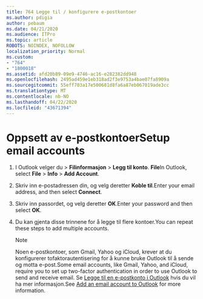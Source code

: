 ```yaml
---
title: 764 Legge til / konfigurere e-postkontoer
ms.author: pdigia
author: pebaum
ms.date: 04/21/2020
ms.audience: ITPro
ms.topic: article
ROBOTS: NOINDEX, NOFOLLOW
localization_priority: Normal
ms.custom:
- "764"
- "1800018"
ms.assetid: afd20b89-09e9-4746-ac16-e282382dd948
ms.openlocfilehash: 2495ad459e1eb318ad2f3e9753a4bae07fa8909a
ms.sourcegitcommit: 55eff703a17e500681d8fa6a87eb067019ade3cc
ms.translationtype: MT
ms.contentlocale: nb-NO
ms.lasthandoff: 04/22/2020
ms.locfileid: "43671394"
---
```

# <a name="setup-email-accounts"></a><span data-ttu-id="63c53-102">Oppsett av e-postkontoer</span><span class="sxs-lookup"><span data-stu-id="63c53-102">Setup email accounts</span></span>

1. <span data-ttu-id="63c53-103">I Outlook velger du > **Filinformasjon** > **Legg til konto**. **File**</span><span class="sxs-lookup"><span data-stu-id="63c53-103">In Outlook, select **File** > **Info** > **Add Account**.</span></span>

2. <span data-ttu-id="63c53-104">Skriv inn e-postadressen din, og velg deretter **Koble til**.</span><span class="sxs-lookup"><span data-stu-id="63c53-104">Enter your email address, and then select **Connect**.</span></span>

3. <span data-ttu-id="63c53-105">Skriv inn passordet, og velg deretter **OK**.</span><span class="sxs-lookup"><span data-stu-id="63c53-105">Enter your password and then select **OK**.</span></span>

4. <span data-ttu-id="63c53-106">Du kan gjenta disse trinnene for å legge til flere kontoer.</span><span class="sxs-lookup"><span data-stu-id="63c53-106">You can repeat these steps to add multiple accounts.</span></span>

    > [!NOTE]
    > <span data-ttu-id="63c53-107">Noen e-postkontoer, som Gmail, Yahoo og iCloud, krever at du konfigurerer tofaktorautentisering for å kunne bruke Outlook til å sende og motta e-post.</span><span class="sxs-lookup"><span data-stu-id="63c53-107">Some email accounts, like Gmail, Yahoo, and iCloud, require you to set up two-factor authentication in order to use Outlook to send and receive email.</span></span> <span data-ttu-id="63c53-108">Se [Legge til en e-postkonto i Outlook](https://support.office.com/article/6e27792a-9267-4aa4-8bb6-c84ef146101b.aspx) hvis du vil ha mer informasjon.</span><span class="sxs-lookup"><span data-stu-id="63c53-108">See [Add an email account to Outlook](https://support.office.com/article/6e27792a-9267-4aa4-8bb6-c84ef146101b.aspx) for more information.</span></span>
  